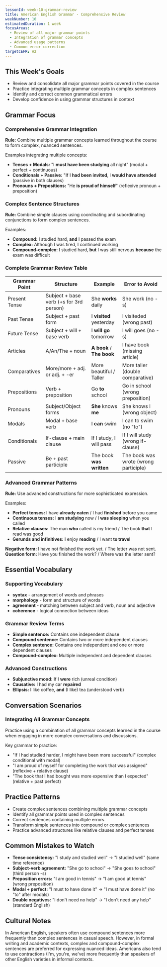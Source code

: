 ```yaml
---
lessonId: week-10-grammar-review
title: American English Grammar - Comprehensive Review
weekNumber: 10
estimatedDuration: 1 week
focusAreas:
  - Review of all major grammar points
  - Integration of grammar concepts
  - Advanced usage patterns
  - Common error correction
targetCEFR: A2
---
```


## This Week's Goals

- Review and consolidate all major grammar points covered in the course
- Practice integrating multiple grammar concepts in complex sentences
- Identify and correct common grammatical errors
- Develop confidence in using grammar structures in context

## Grammar Focus

### Comprehensive Grammar Integration

**Rule:** Combine multiple grammar concepts learned throughout the course to form complex, nuanced sentences.

Examples integrating multiple concepts:
- **Tenses + Modals:** "I **must have been studying** all night" (modal + perfect + continuous)
- **Conditionals + Passive:** "If I **had been invited**, I **would have attended** (passive in both clauses)
- **Pronouns + Prepositions:** "He **is proud of himself**" (reflexive pronoun + preposition)

### Complex Sentence Structures

**Rule:** Combine simple clauses using coordinating and subordinating conjunctions to form complex sentences.

Examples:
- **Compound:** I studied hard, **and** I passed the exam
- **Complex:** Although I was tired, I continued working
- **Compound-complex:** I studied hard, **but** I was still nervous **because** the exam was difficult

### Complete Grammar Review Table

| Grammar Point | Structure | Example | Error to Avoid |
|---------------|-----------|---------|----------------|
| Present Tense | Subject + base verb (+s for 3rd person) | She **works** daily | She work (no -s) |
| Past Tense | Subject + past form | I **visited** yesterday | I visiteded (wrong past) |
| Future Tense | Subject + will + base verb | I **will go** tomorrow | I will goes (no -s) |
| Articles | A/An/The + noun | **A book** / **The book** | I have book (missing article) |
| Comparatives | More/more + adj. or adj. + -er | More beautiful / Taller | More taller (double comparative) |
| Prepositions | Verb + preposition | Go **to** school | Go in school (wrong preposition) |
| Pronouns | Subject/Object forms | **She** knows **me** | She knows I (wrong object) |
| Modals | Modal + base verb | I **can** swim | I can to swim (no "to") |
| Conditionals | If-clause + main clause | If I study, I will pass | If I will study (wrong if-clause) |
| Passive | Be + past participle | The book **was written** | The book was wrote (wrong participle) |

### Advanced Grammar Patterns

**Rule:** Use advanced constructions for more sophisticated expression.

Examples:
- **Perfect tenses:** I have **already eaten** / I had **finished** before you came
- **Continuous tenses:** I **am studying** now / I **was sleeping** when you called
- **Relative clauses:** The man **who** called is my friend / The book **that** I read was good
- **Gerunds and infinitives:** I enjoy **reading** / I want **to travel**

**Negative form:** I have not finished the work yet. / The letter was not sent.
**Question form:** Have you finished the work? / Where was the letter sent?

## Essential Vocabulary

### Supporting Vocabulary
- **syntax** - arrangement of words and phrases
- **morphology** - form and structure of words
- **agreement** - matching between subject and verb, noun and adjective
- **coherence** - logical connection between ideas

### Grammar Review Terms
- **Simple sentence:** Contains one independent clause
- **Compound sentence:** Contains two or more independent clauses
- **Complex sentence:** Contains one independent and one or more dependent clauses
- **Compound-complex:** Multiple independent and dependent clauses

### Advanced Constructions
- **Subjunctive mood:** If I **were** rich (unreal condition)
- **Causative:** I had my car **repaired**
- **Ellipsis:** I like coffee, **and** (I like) tea (understood verb)

## Conversation Scenarios

### Integrating All Grammar Concepts

Practice using a combination of all grammar concepts learned in the course when engaging in more complex conversations and discussions.

Key grammar to practice:
- "If I had studied harder, I might have been more successful" (complex conditional with modal)
- "I am proud of myself for completing the work that was assigned" (reflexive + relative clause)
- "The book that I had bought was more expensive than I expected" (relative + past perfect)

## Practice Patterns

- Create complex sentences combining multiple grammar concepts
- Identify all grammar points used in complex sentences
- Correct sentences containing multiple errors
- Transform simple sentences into compound or complex sentences
- Practice advanced structures like relative clauses and perfect tenses

## Common Mistakes to Watch

- **Tense consistency:** "I study and studied well" → "I studied well" (same time reference)
- **Subject-verb agreement:** "She go to school" → "She goes to school" (third person -s)
- **Preposition errors:** "I am good in tennis" → "I am good at tennis" (wrong preposition)
- **Modal + perfect:** "I must to have done it" → "I must have done it" (no "to" after modals)
- **Double negatives:** "I don't need no help" → "I don't need any help" (standard English)

## Cultural Notes

In American English, speakers often use compound sentences more frequently than complex sentences in casual speech. However, in formal writing and academic contexts, complex and compound-complex sentences are preferred for expressing nuanced ideas. Americans also tend to use contractions (I'm, you're, we've) more frequently than speakers of other English varieties in informal contexts.